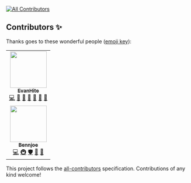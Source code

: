 <!-- ALL-CONTRIBUTORS-BADGE:START - Do not remove or modify this section -->	
[![All Contributors](https://img.shields.io/badge/all_contributors-1-orange.svg?style=flat-square)](#contributors-)	
<!-- ALL-CONTRIBUTORS-BADGE:END -->	

## Contributors ✨	

Thanks goes to these wonderful people ([emoji key](https://allcontributors.org/docs/en/emoji-key)):	

<!-- ALL-CONTRIBUTORS-LIST:START - Do not remove or modify this section -->	
<!-- prettier-ignore-start -->	
<!-- markdownlint-disable -->	
<table>	
  <tbody>	
    <tr>	
      <td align="center"><a href="https://github.com/EvanHite"><img src="https://avatars.githubusercontent.com/u/87779811?v=4?s=100" width="100px;" alt=""/><br /><sub><b>EvanHite</b></sub></a><br /><a href="https://github.com/BetterSubtitles/.github/commits?author=EvanHite" title="Code">💻</a> <a href="#design-EvanHite" title="Design">🎨</a> <a href="#ideas-EvanHite" title="Ideas, Planning, & Feedback">🤔</a> <a href="#question-EvanHite" title="Answering Questions">💬</a> <a href="https://github.com/BetterSubtitles/.github/issues?q=author%3AEvanHite" title="Bug reports">🐛</a> <a href="#business-EvanHite" title="Business development">💼</a> <a href="#projectManagement-EvanHite" title="Project Management">📆</a></td>	    <tr>
      <td align="center"><a href="https://github.com/B3nnjoe"><img src="https://avatars.githubusercontent.com/u/95551073?v=4?s=100" width="100px;" alt=""/><br /><sub><b>Bennjoe</b></sub></a><br /><a href="https://github.com/BetterSubtitles/.github/commits?author=B3nnjoe" title="Code">💻</a> <a href="#infra-B3nnjoe" title="Infrastructure (Hosting, Build-Tools, etc)">🚇</a> <a href="#security-B3nnjoe" title="Security">🛡️</a> <a href="#ideas-B3nnjoe" title="Ideas, Planning, & Feedback">🤔</a> <a href="#question-B3nnjoe" title="Answering Questions">💬</a></td>
    </tr>	
  </tbody>	
</table>	

<!-- markdownlint-restore -->	
<!-- prettier-ignore-end -->	

<!-- ALL-CONTRIBUTORS-LIST:END -->	

This project follows the [all-contributors](https://github.com/all-contributors/all-contributors) specification. Contributions of any kind welcome!	
